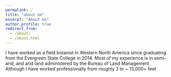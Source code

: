 ```yaml
---
permalink: /
title: "about me"
excerpt: "About me"
author_profile: true
redirect_from: 
  - /about/
  - /about.html
---
```


I have worked as a field botanist in Western North America since graduating from the Evergreen State College in 2014. Most of my experience is in semi-arid, and arid land administered by the Bureau of Land Management. Although I have worked professionally from roughly 3 to ~ 13,000+ feet
